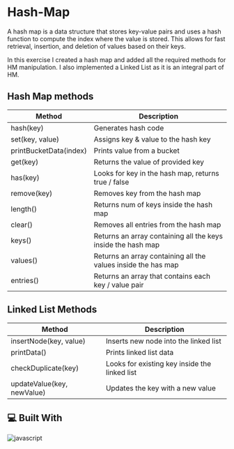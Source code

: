 # Hash-Map
A hash map is a data structure that stores key-value pairs and uses a hash function to compute the index where the value is stored. This allows for fast retrieval, insertion, and deletion of values based on their keys.

In this exercise I created a hash map and added all the required methods for HM manipulation.
I also implemented a Linked List as it is an integral part of HM.

## Hash Map methods
| Method | Description |
| ------ | ----------- |
| hash(key) | Generates hash code |
| set(key, value) | Assigns key & value to the hash key |
| printBucketData(index) | Prints value from a bucket |
| get(key) | Returns the value of provided key |
| has(key) | Looks for key in the hash map, returns true / false |
| remove(key) | Removes key from the hash map |
| length() | Returns num of keys inside the hash map |
| clear() | Removes all entries from the hash map |
| keys() | Returns an array containing all the keys inside the hash map |
| values() | Returns an array containing all the values inside the has map |
| entries() | Returns an array that contains each key / value pair |

## Linked List Methods
| Method | Description |
| ------ | ----------- |
| insertNode(key, value) | Inserts new node into the linked list |
| printData() | Prints linked list data |
| checkDuplicate(key) | Looks for existing key inside the linked list |
| updateValue(key, newValue) | Updates the key with a new value |

## 💻 Built With
![javascript](https://skillicons.dev/icons?i=js&perline=10)


 